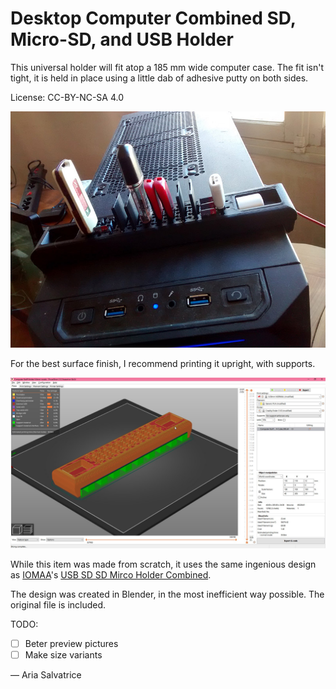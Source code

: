 Desktop Computer Combined SD, Micro-SD, and USB Holder
======================================================

This universal holder will fit atop a 185 mm wide computer case. The fit isn't tight, it is held in place using a little dab of adhesive putty on both sides.

License: CC-BY-NC-SA 4.0

![Preview](preview.jpg)

For the best surface finish, I recommend printing it upright, with supports. 

![Slicer settings](slicer.jpg)

While this item was made from scratch, it uses the same ingenious design as [IOMAA](https://www.thingiverse.com/iomaa/designs)'s [USB SD SD Mirco Holder Combined](https://www.thingiverse.com/thing:2835728).

The design was created in Blender, in the most inefficient way possible. The original file is included. 

TODO:
- [ ] Beter preview pictures
- [ ] Make size variants

— Aria Salvatrice
